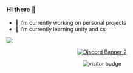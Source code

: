 ### Hi there 👋

- 🔭 I’m currently working on personal projects
- 🌱 I’m currently learning unity and cs

<img src="https://github-readme-stats.vercel.app/api?username=Criz-595&theme=radical&show_icons=true&hide_border=true">

<p align='center'>
  <a href="https://discord.gg/Ecy6WpEZsD"><img align="center" src="https://discordapp.com/api/guilds/782646778347388959/widget.png?style=banner2" alt="Discord Banner 2"/></a>
</p>
  
<p align='center'>
  <img src="https://visitor-badge.glitch.me/badge?page_id=Criz-595" alt="visitor badge"/>
</p>
